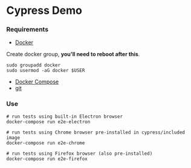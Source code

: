 # Cypress Demo

### Requirements
* [Docker](https://docs.docker.com/engine/install/debian/)
  
Create docker group, **you'll need to reboot after this**.
```shell
sudo groupadd docker
sudo usermod -aG docker $USER
```
* [Docker Compose](https://docs.docker.com/compose/install/)
* [git](https://git-scm.com/)

### Use
```shell
# run tests using built-in Electron browser
docker-compose run e2e-electron

# run tests using Chrome browser pre-installed in cypress/included image
docker-compose run e2e-chrome

# run tests using Firefox browser (also pre-installed)
docker-compose run e2e-firefox
```
